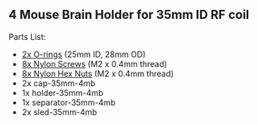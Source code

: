 ## 4 Mouse Brain Holder for 35mm ID RF coil

Parts List:

* [2x O-rings](https://www.mcmaster.com/9262k646) (25mm ID, 28mm OD)
* [8x Nylon Screws](https://www.mcmaster.com/92492a707) (M2 x 0.4mm thread)
* [8x Nylon Hex Nuts](https://www.mcmaster.com/93800a300) (M2 x 0.4mm thread)
* 2x cap\-35mm\-4mb
* 1x holder\-35mm\-4mb
* 1x separator\-35mm\-4mb
* 2x sled\-35mm\-4mb
